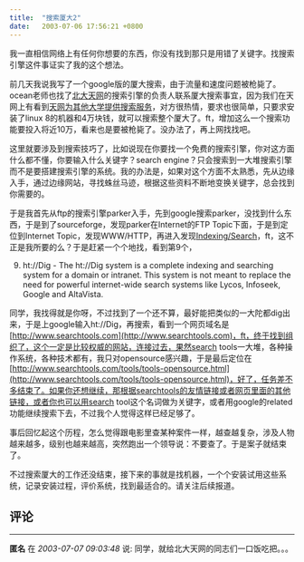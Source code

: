 ```yaml
---
title:  "搜索厦大2"
date:   2003-07-06 17:56:21 +0800
---
```


我一直相信网络上有任何你想要的东西，你没有找到那只是用错了关键字。找搜索引擎这件事证实了我的这个想法。  

前几天我说我写了一个google版的厦大搜索，由于流量和速度问题被枪毙了。ocean老师也找了[北大天网](http://e.pku.edu.cn/)的搜索引擎的负责人联系厦大搜索事宜，因为我们在天网上有看到[天网为其他大学提供搜索服务](http://e.pku.edu.cn/twtopic.htm)，对方很热情，要求也很简单，只要求安装了linux 8的机器和4万块钱，就可以搜索整个厦大了。ft，增加这么一个搜索功能要投入将近10万，看来也是要被枪毙了。没办法了，再上网找找吧。  

这里就要涉及到搜索技巧了，比如说现在你要找一个免费的搜索引擎，你对这方面什么都不懂，你要输入什么关键字？search engine？只会搜索到一大堆搜索引擎而不是要搭建搜索引擎的系统。我的办法是，如果对这个方面不太熟悉，先从边缘入手，通过边缘网站，寻找蛛丝马迹，根据这些资料不断地变换关键字，总会找到你需要的。  

于是我首先从ftp的搜索引擎parker入手，先到google搜索parker，没找到什么东西，于是到了sourceforge，发现parker在Internet的FTP Topic下面，于是到定位到Internet Topic，发现WWW/HTTP，再进入发现[Indexing/Search](http://sourceforge.net/softwaremap/trove_list.php?form_cat=93&page=1)，ft，这不正是我所要的么？于是赶紧一个个地找，看到第9个，  

9. ht://Dig - The ht://Dig system is a complete indexing and searching system for a domain or intranet. This system is not meant to replace the need for powerful internet-wide search systems like Lycos, Infoseek, Google and AltaVista.  

同学，我找得就是你呀，不过找到了一个还不算，最好能把类似的一大陀都dig出来，于是上google输入ht://Dig，再搜索，看到一个网页域名是[http://www.searchtools.com](http://www.searchtools.com)，ft，终于找到组织了，这个一定是比较权威的网站，连接过去，果然search tools一大堆，各种操作系统，各种技术都有，我只对opensource感兴趣，于是最后定位在[http://www.searchtools.com/tools/tools-opensource.html](http://www.searchtools.com/tools/tools-opensource.html)，好了，任务差不多结束了。如果你还想继续，那根据searchtools的友情链接或者网页里面的其他链接，或者你也可以用search tool这个名词做为关键字，或者用google的related功能继续搜索下去，不过我个人觉得这样已经足够了。  

事后回忆起这个历程，怎么觉得跟电影里查某种案件一样，越查越复杂，涉及人物越来越多，级别也越来越高，突然跑出一个领导说：不要查了。于是案子就结束了。  

不过搜索厦大的工作还没结束，接下来的事就是找机器，一个个安装试用这些系统，记录安装过程，评价系统，找到最适合的。请关注后续报道。  


## 评论

*****
**匿名** 在 *2003-07-07 09:03:48* 说: 同学，就给北大天网的同志们一口饭吃把。。。

